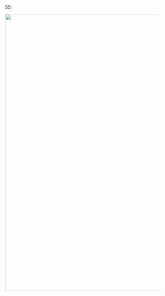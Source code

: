 
SS:

<img src="https://user-images.githubusercontent.com/102072945/214600751-f6bbe8fe-a0f8-4bce-b9a0-ef755d3696ad.png" height="900" width="506" />
